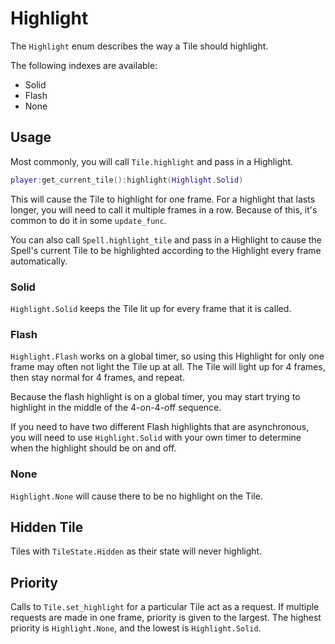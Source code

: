 # Highlight

The `Highlight` enum describes the way a Tile should highlight.

The following indexes are available: 

* Solid
* Flash
* None

## Usage

Most commonly, you will call `Tile.highlight` and pass in a Highlight.

```lua
player:get_current_tile():highlight(Highlight.Solid)
```

This will cause the Tile to highlight for one frame. For a highlight that 
lasts longer, you will need to call it multiple frames in a row. Because of 
this, it's common to do it in some `update_func`.

You can also call `Spell.highlight_tile` and pass in a Highlight to cause the 
Spell's current Tile to be highlighted according to the Highlight every frame 
automatically.

### Solid

`Highlight.Solid` keeps the Tile lit up for every frame that it is called.

### Flash

`Highlight.Flash` works on a global timer, so using this Highlight for only one 
frame may often not light the Tile up at all. The Tile will light up for 4 frames, 
then stay normal for 4 frames, and repeat.

Because the flash highlight is on a global timer, you may start trying to highlight 
in the middle of the 4-on-4-off sequence.

If you need to have two different Flash highlights that are asynchronous, you will 
need to use `Highlight.Solid` with your own timer to determine when the highlight 
should be on and off.

### None

`Highlight.None` will cause there to be no highlight on the Tile.

## Hidden Tile

Tiles with `TileState.Hidden` as their state will never highlight.

## Priority

Calls to `Tile.set_highlight` for a particular Tile act as a request. If multiple 
requests are made in one frame, priority is given to the largest. The highest 
priority is `Highlight.None`, and the lowest is `Highlight.Solid`.
